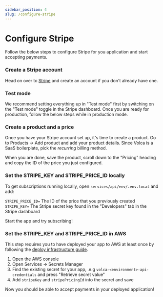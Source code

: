 ```yaml
---
sidebar_position: 4
slug: /configure-stripe
---
```


# Configure Stripe

Follow the below steps to configure Stripe for you application and start accepting payments.

### Create a Stripe account

Head on over to [Stripe](https://stripe.com/) and create an account if you don't already have one.

### Test mode

We recommend setting everything up in "Test mode" first by switching on the "Test mode" toggle in the Stripe dashboard. Once you are ready for production, follow the below steps while in production mode.

### Create a product and a price

Once you have your Stripe account set up, it's time to create a product. Go to Products -> Add product and add your product details. Since Volca is a SaaS boilerplate, pick the _recurring_ billing method.

When you are done, save the product, scroll down to the "Pricing" heading and copy the ID of the price you just configured.

### Set the STRIPE_KEY and STRIPE_PRICE_ID locally

To get subscriptions running locally, open `services/api/env/.env.local` and add:

`STRIPE_PRICE_ID=` The ID of the price that you previously created
`STRIPE_KEY=` The Stripe secret key found in the "Developers" tab in the Stripe dashboard

Start the app and try subscribing!

### Set the STRIPE_KEY and STRIPE_PRICE_ID in AWS

This step requires you to have deployed your app to AWS at least once by following the [deploy infrastructure guide](/docs/category/deploying-to-aws).

1. Open the AWS console
2. Open Services -> Secrets Manager
3. Find the existing secret for your app, .e.g `volca-<environment>-api-credentials` and press "Retrieve secret value"
4. Add `stripeKey` and `stripePricingId` into the secret and save

Now you should be able to accept payments in your deployed application!
